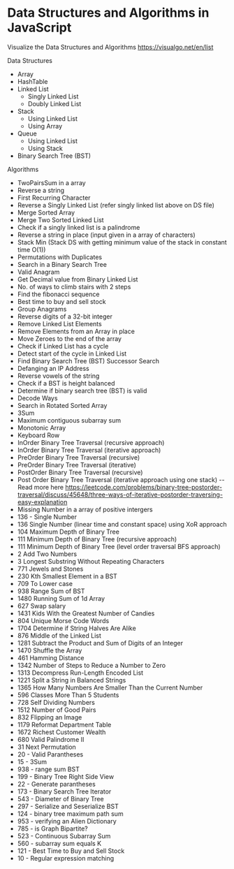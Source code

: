 # Data Structures and Algorithms in JavaScript

Visualize the Data Structures and Algorithms https://visualgo.net/en/list

Data Structures
- Array
- HashTable
- Linked List
  - Singly Linked List
  - Doubly Linked List
- Stack 
  - Using Linked List
  - Using Array
- Queue
  - Using Linked List
  - Using Stack
- Binary Search Tree (BST)

Algorithms
- TwoPairsSum in a array
- Reverse a string
- First Recurring Character
- Reverse a Singly Linked List (refer singly linked list above on DS file)
- Merge Sorted Array
- Merge Two Sorted Linked List
- Check if a singly linked list is a palindrome
- Reverse a string in place (input given in a array of characters)
- Stack Min (Stack DS with getting minimum value of the stack in constant time O(1))
- Permutations with Duplicates
- Search in a Binary Search Tree 
- Valid Anagram
- Get Decimal value from Binary Linked List
- No. of ways to climb stairs with 2 steps
- Find the fibonacci sequence
- Best time to buy and sell stock
- Group Anagrams
- Reverse digits of a 32-bit integer
- Remove Linked List Elements
- Remove Elements from an Array in place
- Move Zeroes to the end of the array
- Check if Linked List has a cycle
- Detect start of the cycle in Linked List
- Find Binary Search Tree (BST) Successor Search
- Defanging an IP Address
- Reverse vowels of the string
- Check if a BST is height balanced
- Determine if binary search tree (BST) is valid
- Decode Ways
- Search in Rotated Sorted Array
- 3Sum
- Maximum contiguous subarray sum
- Monotonic Array
- Keyboard Row
- InOrder Binary Tree Traversal (recursive approach)
- InOrder Binary Tree Traversal (iterative approach)
- PreOrder Binary Tree Traversal (recursive)
- PreOrder Binary Tree Traversal (iterative)
- PostOrder Binary Tree Traversal (recursive)
- Post Order Binary Tree Traversal (iterative approach using one stack)
-- Read more here https://leetcode.com/problems/binary-tree-postorder-traversal/discuss/45648/three-ways-of-iterative-postorder-traversing-easy-explanation
- Missing Number in a array of positive intergers
- 136 - Single Number
- 136 Single Number (linear time and constant space) using XoR approach
- 104 Maximum Depth of Binary Tree
- 111 Minimum Depth of Binary Tree (recursive approach)
- 111 Minimum Depth of Binary Tree (level order traversal BFS approach)
- 2 Add Two Numbers
- 3 Longest Substring Without Repeating Characters
- 771 Jewels and Stones
- 230 Kth Smallest Element in a BST
- 709 To Lower case
- 938 Range Sum of BST
- 1480 Running Sum of 1d Array
- 627 Swap salary
- 1431 Kids With the Greatest Number of Candies
- 804 Unique Morse Code Words
- 1704 Determine if String Halves Are Alike 
- 876 Middle of the Linked List
- 1281 Subtract the Product and Sum of Digits of an Integer
- 1470 Shuffle the Array
- 461 Hamming Distance
- 1342 Number of Steps to Reduce a Number to Zero
- 1313 Decompress Run-Length Encoded List
- 1221 Split a String in Balanced Strings
- 1365 How Many Numbers Are Smaller Than the Current Number
- 596 Classes More Than 5 Students
- 728 Self Dividing Numbers
- 1512 Number of Good Pairs
- 832 Flipping an Image
- 1179 Reformat Department Table
- 1672 Richest Customer Wealth
- 680 Valid Palindrome II
- 31 Next Permutation
- 20 - Valid Parantheses
- 15 - 3Sum
- 938 - range sum BST
- 199 - Binary Tree Right Side View
- 22 - Generate parantheses
- 173 - Binary Search Tree Iterator
- 543 - Diameter of Binary Tree
- 297 - Serialize and Seserialize BST
- 124 - binary tree maximum path sum
- 953 - verifying an Alien Dictionary
- 785 - is Graph Bipartite?
- 523 - Continuous Subarray Sum
- 560 - subarray sum equals K
- 121 - Best Time to Buy and Sell Stock
- 10 - Regular expression matching

